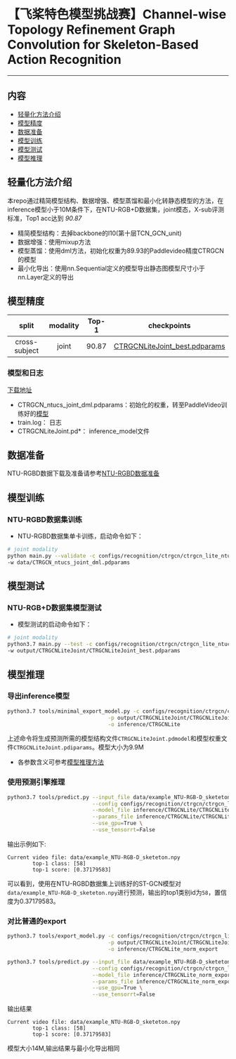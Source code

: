 # 【飞桨特色模型挑战赛】Channel-wise Topology Refinement Graph Convolution for Skeleton-Based Action Recognition

---
## 内容
- [轻量化方法介绍](#轻量化方法介绍)
- [模型精度](#模型精度)
- [数据准备](#数据准备)
- [模型训练](#模型训练)
- [模型测试](#模型测试)
- [模型推理](#模型推理)

## 轻量化方法介绍
本repo通过精简模型结构、数据增强、模型蒸馏和最小化转静态模型的方法，在inference模型小于10M条件下，在NTU-RGB+D数据集，joint模态，X-sub评测标准，Top1 acc达到 *90.87* 
- 精简模型结构：去掉backbone的l10(第十层TCN_GCN_unit)
- 数据增强：使用mixup方法
- 模型蒸馏：使用dml方法，初始化权重为89.93的Paddlevideo精度CTRGCN的模型
- 最小化导出：使用nn.Sequential定义的模型导出静态图模型尺寸小于nn.Layer定义的导出
## 模型精度
| split | modality | Top-1 |                                                   checkpoints                                                   |
| :----: | :----: |:-----:|:---------------------------------------------------------------------------------------------------------------:|
| cross-subject | joint | 90.87 | [CTRGCNLiteJoint_best.pdparams](https://pan.baidu.com/s/1qCed-vpQ1dEz7GpKNr20LQ?pwd=3dtv) |
### 模型和日志
[下载地址](https://pan.baidu.com/s/1qCed-vpQ1dEz7GpKNr20LQ?pwd=3dtv)
- CTRGCN_ntucs_joint_dml.pdparams：初始化的权重，转至PaddleVideo训练好的[模型](https://videotag.bj.bcebos.com/PaddleVideo-release2.3/CTRGCN_ntucs_joint.pdparams)
- train.log： 日志
- CTRGCNLiteJoint.pd*： inference_model文件
## 数据准备

NTU-RGBD数据下载及准备请参考[NTU-RGBD数据准备](dataset/ntu-rgbd.md)

## 模型训练

### NTU-RGBD数据集训练

- NTU-RGBD数据集单卡训练，启动命令如下：

```bash
# joint modality
python main.py --validate -c configs/recognition/ctrgcn/ctrgcn_lite_ntucs_joint_dml.yaml \
-w data/CTRGCN_ntucs_joint_dml.pdparams
```
## 模型测试

### NTU-RGB+D数据集模型测试

- 模型测试的启动命令如下：

```bash
# joint modality
python3.7 main.py --test -c configs/recognition/ctrgcn/ctrgcn_lite_ntucs_joint_dml.yaml \
-w output/CTRGCNLiteJoint/CTRGCNLiteJoint_best.pdparams  
```

## 模型推理

### 导出inference模型

```bash
python3.7 tools/minimal_export_model.py -c configs/recognition/ctrgcn/ctrgcn_lite_ntucs_joint_dml.yaml \
                                -p output/CTRGCNLiteJoint/CTRGCNLiteJoint_best.pdparams \
                                -o inference/CTRGCNLite
```
上述命令将生成预测所需的模型结构文件`CTRGCNLiteJoint.pdmodel`和模型权重文件`CTRGCNLiteJoint.pdiparams`。模型大小为9.9M

- 各参数含义可参考[模型推理方法](https://github.com/PaddlePaddle/PaddleVideo/blob/release/2.0/docs/zh-CN/start.md#2-%E6%A8%A1%E5%9E%8B%E6%8E%A8%E7%90%86)

### 使用预测引擎推理

```bash
python3.7 tools/predict.py --input_file data/example_NTU-RGB-D_sketeton.npy \
                           --config configs/recognition/ctrgcn/ctrgcn_lite_ntucs_joint_dml.yaml \
                           --model_file inference/CTRGCNLite/CTRGCNLiteJoint.pdmodel \
                           --params_file inference/CTRGCNLite/CTRGCNLiteJoint.pdiparams \
                           --use_gpu=True \
                           --use_tensorrt=False
```

输出示例如下:

```
Current video file: data/example_NTU-RGB-D_sketeton.npy
        top-1 class: [58]
        top-1 score: [0.37179583]
```

可以看到，使用在NTU-RGBD数据集上训练好的ST-GCN模型对`data/example_NTU-RGB-D_sketeton.npy`进行预测，输出的top1类别id为`58`，置信度为0.37179583。


### 对比普通的export

```bash
python3.7 tools/export_model.py -c configs/recognition/ctrgcn/ctrgcn_lite_ntucs_joint_dml.yaml \
                                -p output/CTRGCNLiteJoint/CTRGCNLiteJoint_best.pdparams \
                                -o inference/CTRGCNLite_norm_export

python3.7 tools/predict.py --input_file data/example_NTU-RGB-D_sketeton.npy \
                           --config configs/recognition/ctrgcn/ctrgcn_lite_ntucs_joint_dml.yaml \
                           --model_file inference/CTRGCNLite_norm_export/CTRGCNLiteJoint.pdmodel \
                           --params_file inference/CTRGCNLite_norm_export/CTRGCNLiteJoint.pdiparams \
                           --use_gpu=True \
                           --use_tensorrt=False
```
输出结果
```
Current video file: data/example_NTU-RGB-D_sketeton.npy
        top-1 class: [58]
        top-1 score: [0.37179583]
```
模型大小14M,输出结果与最小化导出相同

